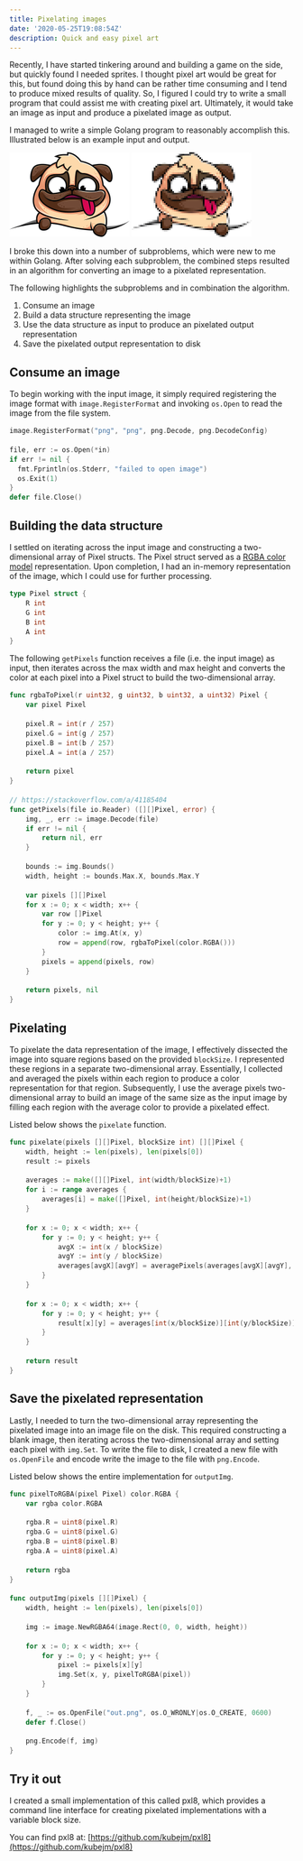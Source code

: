 ```yaml
---
title: Pixelating images
date: '2020-05-25T19:08:54Z'
description: Quick and easy pixel art
---
```


Recently, I have started tinkering around and building a game on the side, but
quickly found I needed sprites.  I thought pixel art would be great for this, 
but found doing this by hand can be rather time consuming and I tend to
produce mixed results of quality. So, I figured I could try to write a small
program that could assist me with creating pixel art. Ultimately, it would
take an image as input and produce a pixelated image as output.

I managed to write a simple Golang program to reasonably accomplish this.
Illustrated below is an example input and output.

![input](assets/input.png)
![output](assets/output.png)

I broke this down into a number of subproblems, which were new to me within 
Golang.  After solving each subproblem, the combined steps resulted in an 
algorithm for converting an image to a pixelated representation.

The following highlights the subproblems and in combination the algorithm.

1. Consume an image
2. Build a data structure representing the image 
3. Use the data structure as input to produce an pixelated output representation
4. Save the pixelated output representation to disk

## Consume an image

To begin working with the input image, it simply required registering the 
image format with `image.RegisterFormat` and invoking `os.Open` to read the 
image from the file system.

```go
image.RegisterFormat("png", "png", png.Decode, png.DecodeConfig)

file, err := os.Open(*in)
if err != nil {
  fmt.Fprintln(os.Stderr, "failed to open image")
  os.Exit(1)
}
defer file.Close()
```

## Building the data structure

I settled on iterating across the input image and constructing a 
two-dimensional array of Pixel structs.  The Pixel struct served as a 
[RGBA color model](https://en.wikipedia.org/wiki/RGBA_color_model) 
representation.  Upon completion, I had an in-memory representation of the 
image, which I could use for further processing.

```go
type Pixel struct {
	R int
	G int
	B int
	A int
}
```

The following `getPixels` function receives a file (i.e. the input image) as 
input, then iterates across the max width and max height and converts the 
color at each pixel into a Pixel struct to build the two-dimensional array.

```go
func rgbaToPixel(r uint32, g uint32, b uint32, a uint32) Pixel {
	var pixel Pixel

	pixel.R = int(r / 257)
	pixel.G = int(g / 257)
	pixel.B = int(b / 257)
	pixel.A = int(a / 257)

	return pixel
}

// https://stackoverflow.com/a/41185404
func getPixels(file io.Reader) ([][]Pixel, error) {
	img, _, err := image.Decode(file)
	if err != nil {
		return nil, err
	}

	bounds := img.Bounds()
	width, height := bounds.Max.X, bounds.Max.Y

	var pixels [][]Pixel
	for x := 0; x < width; x++ {
		var row []Pixel
		for y := 0; y < height; y++ {
			color := img.At(x, y)
			row = append(row, rgbaToPixel(color.RGBA()))
		}
		pixels = append(pixels, row)
	}

	return pixels, nil
}
```

## Pixelating

To pixelate the data representation of the image, I effectively dissected the 
image into square regions based on the provided `blockSize`.  I represented 
these regions in a separate two-dimensional array.  Essentially, I collected 
and averaged the pixels within each region to produce a color representation 
for that region.  Subsequently, I use the average pixels two-dimensional array 
to build an image of the same size as the input image by filling each region 
with the average color to provide a pixelated effect.

Listed below shows the `pixelate` function.

```go
func pixelate(pixels [][]Pixel, blockSize int) [][]Pixel {
	width, height := len(pixels), len(pixels[0])
	result := pixels

	averages := make([][]Pixel, int(width/blockSize)+1)
	for i := range averages {
		averages[i] = make([]Pixel, int(height/blockSize)+1)
	}

	for x := 0; x < width; x++ {
		for y := 0; y < height; y++ {
			avgX := int(x / blockSize)
			avgY := int(y / blockSize)
			averages[avgX][avgY] = averagePixels(averages[avgX][avgY], pixels[x][y])
		}
	}

	for x := 0; x < width; x++ {
		for y := 0; y < height; y++ {
			result[x][y] = averages[int(x/blockSize)][int(y/blockSize)]
		}
	}

	return result
}
```

## Save the pixelated representation 

Lastly, I needed to turn the two-dimensional array representing the pixelated 
image into an image file on the disk.  This required constructing a blank 
image, then iterating across the two-dimensional array and setting each pixel 
with `img.Set`.  To write the file to disk, I created a new file with 
`os.OpenFile` and encode write the image to the file with `png.Encode`.

Listed below shows the entire implementation for `outputImg`.

```go
func pixelToRGBA(pixel Pixel) color.RGBA {
	var rgba color.RGBA

	rgba.R = uint8(pixel.R)
	rgba.G = uint8(pixel.G)
	rgba.B = uint8(pixel.B)
	rgba.A = uint8(pixel.A)

	return rgba
}

func outputImg(pixels [][]Pixel) {
	width, height := len(pixels), len(pixels[0])

	img := image.NewRGBA64(image.Rect(0, 0, width, height))

	for x := 0; x < width; x++ {
		for y := 0; y < height; y++ {
			pixel := pixels[x][y]
			img.Set(x, y, pixelToRGBA(pixel))
		}
	}

	f, _ := os.OpenFile("out.png", os.O_WRONLY|os.O_CREATE, 0600)
	defer f.Close()

	png.Encode(f, img)
}
```

## Try it out

I created a small implementation of this called pxl8, which provides a command 
line interface for creating pixelated implementations with a variable block 
size.

You can find pxl8 at: [https://github.com/kubejm/pxl8](https://github.com/kubejm/pxl8)
